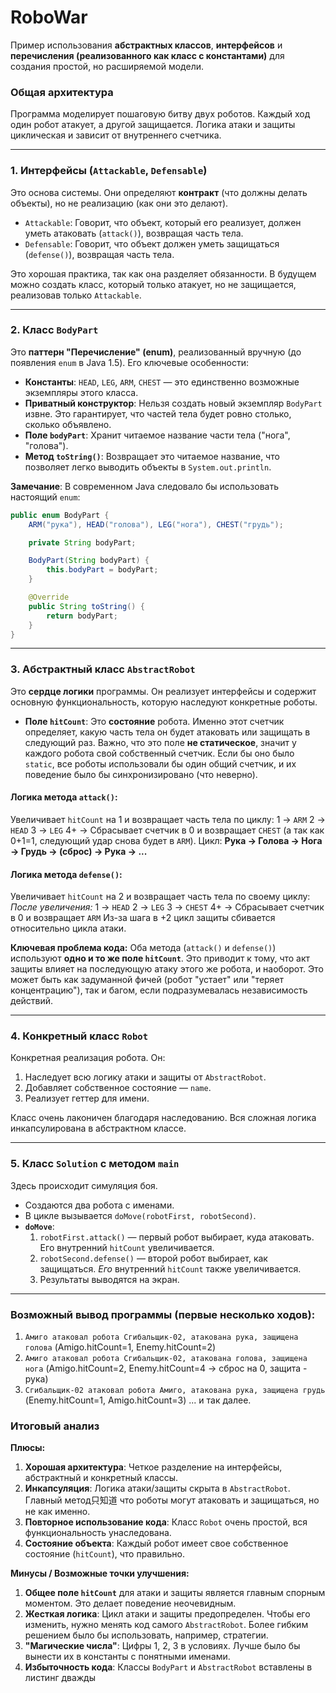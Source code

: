 # RoboWar
Пример использования **абстрактных классов**, **интерфейсов** и **перечисления (реализованного как класс с константами)** для создания простой, но расширяемой модели.

### Общая архитектура

Программа моделирует пошаговую битву двух роботов. Каждый ход один робот атакует, а другой защищается. Логика атаки и защиты циклическая и зависит от внутреннего счетчика.

---

### 1. Интерфейсы (`Attackable`, `Defensable`)

Это основа системы. Они определяют **контракт** (что должны делать объекты), но не реализацию (как они это делают).

*   `Attackable`: Говорит, что объект, который его реализует, должен уметь атаковать (`attack()`), возвращая часть тела.
*   `Defensable`: Говорит, что объект должен уметь защищаться (`defense()`), возвращая часть тела.

Это хорошая практика, так как она разделяет обязанности. В будущем можно создать класс, который только атакует, но не защищается, реализовав только `Attackable`.

---

### 2. Класс `BodyPart`

Это **паттерн "Перечисление" (enum)**, реализованный вручную (до появления `enum` в Java 1.5). Его ключевые особенности:

*   **Константы**: `HEAD`, `LEG`, `ARM`, `CHEST` — это единственно возможные экземпляры этого класса.
*   **Приватный конструктор**: Нельзя создать новый экземпляр `BodyPart` извне. Это гарантирует, что частей тела будет ровно столько, сколько объявлено.
*   **Поле `bodyPart`**: Хранит читаемое название части тела ("нога", "голова").
*   **Метод `toString()`**: Возвращает это читаемое название, что позволяет легко выводить объекты в `System.out.println`.

**Замечание**: В современном Java следовало бы использовать настоящий `enum`:
```java
public enum BodyPart {
    ARM("рука"), HEAD("голова"), LEG("нога"), CHEST("грудь");

    private String bodyPart;

    BodyPart(String bodyPart) {
        this.bodyPart = bodyPart;
    }

    @Override
    public String toString() {
        return bodyPart;
    }
}
```

---

### 3. Абстрактный класс `AbstractRobot`

Это **сердце логики** программы. Он реализует интерфейсы и содержит основную функциональность, которую наследуют конкретные роботы.

*   **Поле `hitCount`**: Это **состояние** робота. Именно этот счетчик определяет, какую часть тела он будет атаковать или защищать в следующий раз. Важно, что это поле **не статическое**, значит у каждого робота свой собственный счетчик. Если бы оно было `static`, все роботы использовали бы один общий счетчик, и их поведение было бы синхронизировано (что неверно).

#### Логика метода `attack()`:
Увеличивает `hitCount` на 1 и возвращает часть тела по циклу:
1 -> `ARM`
2 -> `HEAD`
3 -> `LEG`
4+ -> Сбрасывает счетчик в 0 и возвращает `CHEST` (а так как 0+1=1, следующий удар снова будет в `ARM`).
Цикл: **Рука -> Голова -> Нога -> Грудь -> (сброс) -> Рука -> ...**

#### Логика метода `defense()`:
Увеличивает `hitCount` на 2 и возвращает часть тела по своему циклу:
*После увеличения:*
1 -> `HEAD`
2 -> `LEG`
3 -> `CHEST`
4+ -> Сбрасывает счетчик в 0 и возвращает `ARM`
Из-за шага в +2 цикл защиты сбивается относительно цикла атаки.

**Ключевая проблема кода:** Оба метода (`attack()` и `defense()`) используют **одно и то же поле `hitCount`**. Это приводит к тому, что акт защиты влияет на последующую атаку этого же робота, и наоборот. Это может быть как задуманной фичей (робот "устает" или "теряет концентрацию"), так и багом, если подразумевалась независимость действий.

---

### 4. Конкретный класс `Robot`

Конкретная реализация робота. Он:
1.  Наследует всю логику атаки и защиты от `AbstractRobot`.
2.   Добавляет собственное состояние — `name`.
3.   Реализует геттер для имени.

Класс очень лаконичен благодаря наследованию. Вся сложная логика инкапсулирована в абстрактном классе.

---

### 5. Класс `Solution` с методом `main`

Здесь происходит симуляция боя.

*   Создаются два робота с именами.
*   В цикле вызывается `doMove(robotFirst, robotSecond)`.
*   **`doMove`**:
    1.  `robotFirst.attack()` — первый робот выбирает, куда атаковать. Его внутренний `hitCount` увеличивается.
    2.  `robotSecond.defense()` — второй робот выбирает, как защищаться. *Его* внутренний `hitCount` также увеличивается.
    3.  Результаты выводятся на экран.

---

### Возможный вывод программы (первые несколько ходов):

1.  `Амиго атаковал робота Сгибальщик-02, атакована рука, защищена голова` (Amigo.hitCount=1, Enemy.hitCount=2)
2.  `Амиго атаковал робота Сгибальщик-02, атакована голова, защищена нога` (Amigo.hitCount=2, Enemy.hitCount=4 -> сброс на 0, защита - рука)
3.  `Сгибальщик-02 атаковал робота Амиго, атакована рука, защищена грудь` (Enemy.hitCount=1, Amigo.hitCount=3)
... и так далее.

### Итоговый анализ

**Плюсы:**
1.  **Хорошая архитектура**: Четкое разделение на интерфейсы, абстрактный и конкретный классы.
2.  **Инкапсуляция**: Логика атаки/защиты скрыта в `AbstractRobot`. Главный метод只知道 что роботы могут атаковать и защищаться, но не как именно.
3.  **Повторное использование кода**: Класс `Robot` очень простой, вся функциональность унаследована.
4.  **Состояние объекта**: Каждый робот имеет свое собственное состояние (`hitCount`), что правильно.

**Минусы / Возможные точки улучшения:**
1.  **Общее поле `hitCount`** для атаки и защиты является главным спорным моментом. Это делает поведение неочевидным.
2.  **Жесткая логика**: Цикл атаки и защиты предопределен. Чтобы его изменить, нужно менять код самого `AbstractRobot`. Более гибким решением было бы использовать, например, стратегии.
3.  **"Магические числа"**: Цифры 1, 2, 3 в условиях. Лучше было бы вынести их в константы с понятными именами.
4.  **Избыточность кода**: Классы `BodyPart` и `AbstractRobot` вставлены в листинг дважды
